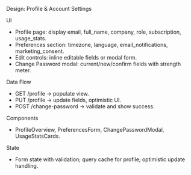 Design: Profile & Account Settings

UI
- Profile page: display email, full_name, company, role, subscription, usage_stats.
- Preferences section: timezone, language, email_notifications, marketing_consent.
- Edit controls: inline editable fields or modal form.
- Change Password modal: current/new/confirm fields with strength meter.

Data Flow
- GET /profile → populate view.
- PUT /profile → update fields, optimistic UI.
- POST /change-password → validate and show success.

Components
- ProfileOverview, PreferencesForm, ChangePasswordModal, UsageStatsCards.

State
- Form state with validation; query cache for profile; optimistic update handling.